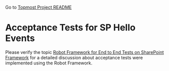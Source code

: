 Go to [Topmost Project README](../README.md)

# Acceptance Tests for SP Hello Events

Please verify the topic [Robot Framework for End to End Tests on SharePoint Framework](https://github.com/leberns/sp-hello-events/wiki/Robot-Framework-for-End-to-End-Tests-on-SharePoint-Framework) for a detailed discussion about acceptance tests were implemented using the Robot Framework.
